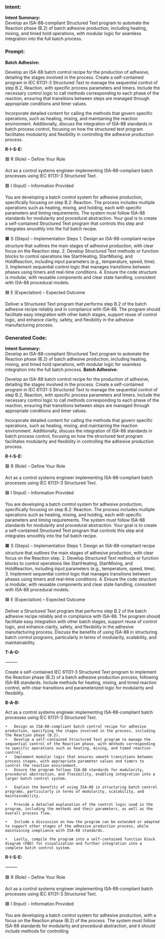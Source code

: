 ### Intent:
**Intent Summary:**  
Develop an ISA-88-compliant Structured Text program to automate the Reaction phase (B.2) of batch adhesive production, including heating, mixing, and timed hold operations, with modular logic for seamless integration into the full batch process.

### Prompt:
**Batch Adhesive:**

Develop an ISA-88 batch control recipe for the production of adhesive, detailing the stages involved in the process. Create a self-contained program in IEC 61131-3 Structured Text to manage the sequential control of step B.2, Reaction, with specific process parameters and timers. Include the necessary control logic to call methods corresponding to each phase of the reaction, ensuring that transitions between steps are managed through appropriate conditions and timer values.

Incorporate detailed content for calling the methods that govern specific operations, such as heating, mixing, and maintaining the reaction environment. Additionally, discuss the integration of ISA-88 standards in batch process control, focusing on how the structured text program facilitates modularity and flexibility in controlling the adhesive production process.

**R-I-S-E:**

🟥 R (Role) – Define Your Role

Act as a control systems engineer implementing ISA-88-compliant batch processes using IEC 61131-3 Structured Text.

🟩 I (Input) – Information Provided

You are developing a batch control system for adhesive production, specifically focusing on step B.2: Reaction. The process includes multiple operations such as heating, mixing, and holding, each with specific parameters and timing requirements. The system must follow ISA-88 standards for modularity and procedural abstraction. Your goal is to create a self-contained Structured Text program that controls this step and integrates smoothly into the full batch recipe.

🟧 S (Steps) – Implementation Steps
	1.	Design an ISA-88-compliant recipe structure that outlines the main stages of adhesive production, with clear focus on the Reaction step.
	2.	Develop Structured Text methods or function blocks to control operations like StartHeating, StartMixing, and HoldReaction, including input parameters (e.g., temperature, speed, time).
	3.	Implement sequential control logic that manages transitions between phases using timers and real-time conditions.
	4.	Ensure the code structure is modular, with reusable components and clear state handling, consistent with ISA-88 procedural models.

🟦 E (Expectation) – Expected Outcome

Deliver a Structured Text program that performs step B.2 of the batch adhesive recipe reliably and in compliance with ISA-88. The program should facilitate easy integration with other batch stages, support reuse of control logic, and enhance clarity, safety, and flexibility in the adhesive manufacturing process.

### Generated Code:
**Intent Summary:**  
Develop an ISA-88-compliant Structured Text program to automate the Reaction phase (B.2) of batch adhesive production, including heating, mixing, and timed hold operations, with modular logic for seamless integration into the full batch process.
**Batch Adhesive:**

Develop an ISA-88 batch control recipe for the production of adhesive, detailing the stages involved in the process. Create a self-contained program in IEC 61131-3 Structured Text to manage the sequential control of step B.2, Reaction, with specific process parameters and timers. Include the necessary control logic to call methods corresponding to each phase of the reaction, ensuring that transitions between steps are managed through appropriate conditions and timer values.

Incorporate detailed content for calling the methods that govern specific operations, such as heating, mixing, and maintaining the reaction environment. Additionally, discuss the integration of ISA-88 standards in batch process control, focusing on how the structured text program facilitates modularity and flexibility in controlling the adhesive production process.

**R-I-S-E:**

🟥 R (Role) – Define Your Role

Act as a control systems engineer implementing ISA-88-compliant batch processes using IEC 61131-3 Structured Text.

🟩 I (Input) – Information Provided

You are developing a batch control system for adhesive production, specifically focusing on step B.2: Reaction. The process includes multiple operations such as heating, mixing, and holding, each with specific parameters and timing requirements. The system must follow ISA-88 standards for modularity and procedural abstraction. Your goal is to create a self-contained Structured Text program that controls this step and integrates smoothly into the full batch recipe.

🟧 S (Steps) – Implementation Steps
	1.	Design an ISA-88-compliant recipe structure that outlines the main stages of adhesive production, with clear focus on the Reaction step.
	2.	Develop Structured Text methods or function blocks to control operations like StartHeating, StartMixing, and HoldReaction, including input parameters (e.g., temperature, speed, time).
	3.	Implement sequential control logic that manages transitions between phases using timers and real-time conditions.
	4.	Ensure the code structure is modular, with reusable components and clear state handling, consistent with ISA-88 procedural models.

🟦 E (Expectation) – Expected Outcome

Deliver a Structured Text program that performs step B.2 of the batch adhesive recipe reliably and in compliance with ISA-88. The program should facilitate easy integration with other batch stages, support reuse of control logic, and enhance clarity, safety, and flexibility in the adhesive manufacturing process. Discuss the benefits of using ISA-88 in structuring batch control programs, particularly in terms of modularity, scalability, and maintainability.

**T-A-G:**

⸻

Create a self-contained IEC 61131-3 Structured Text program to implement the Reaction phase (B.2) of a batch adhesive production process, following ISA-88 standards. Include methods for heating, mixing, and timed reaction control, with clear transitions and parameterized logic for modularity and flexibility.

**B-A-B:**

Act as a control systems engineer implementing ISA-88-compliant batch processes using IEC 61131-3 Structured Text.

	•	Design an ISA-88-compliant batch control recipe for adhesive production, specifying the stages involved in the process, including the Reaction phase (B.2).
	•	Develop a self-contained Structured Text program to manage the sequential control of the Reaction phase, with methods corresponding to specific operations such as heating, mixing, and timed reaction control.
	•	Implement modular logic that ensures smooth transitions between process stages, with appropriate parameter values and timers to control the reaction environment.
	•	Ensure the program follows ISA-88 standards for modularity, procedural abstraction, and flexibility, enabling integration into a larger batch control system.

	•	Explain the benefits of using ISA-88 in structuring batch control programs, particularly in terms of modularity, scalability, and maintainability.

	•	Provide a detailed explanation of the control logic used in the program, including the methods and their parameters, as well as the overall process flow.

	•	Include a discussion on how the program can be extended or adapted to support other stages of the adhesive production process, while maintaining compliance with ISA-88 standards.

	•	Lastly, compile the program into a self-contained function block diagram (FBD) for visualization and further integration into a complete batch control system.

**R-I-S-E:**

⸻

🟥 R (Role) – Define Your Role

Act as a control systems engineer implementing ISA-88-compliant batch processes using IEC 61131-3 Structured Text.

🟩 I (Input) – Information Provided

You are developing a batch control system for adhesive production, with a focus on the Reaction phase (B.2) of the process. The system must follow ISA-88 standards for modularity and procedural abstraction, and it should include methods for controlling
